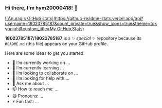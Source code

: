### Hi there, I'm hym20000418! 👋

[![Anurag's GitHub stats](https://github-readme-stats.vercel.app/api?username=18023785187&count_private=true&show_icons=true&theme=tokyonight&custom_title=My GitHub Stats)](https://github.com/anuraghazra/github-readme-stats)


**18023785187/18023785187** is a ✨ _special_ ✨ repository because its `README.md` (this file) appears on your GitHub profile.

Here are some ideas to get you started:

- 🔭 I’m currently working on ...
- 🌱 I’m currently learning ...
- 👯 I’m looking to collaborate on ...
- 🤔 I’m looking for help with ...
- 💬 Ask me about ...
- 📫 How to reach me: ...
- 😄 Pronouns: ...
- ⚡ Fun fact: ...


